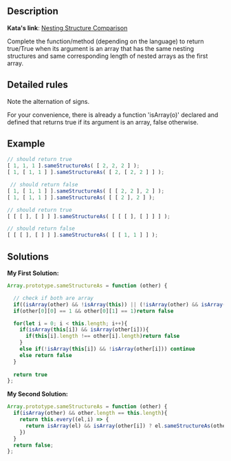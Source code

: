 ## Description

**Kata's link**: [Nesting Structure Comparison](https://www.codewars.com/kata/520446778469526ec0000001/javascript)

Complete the function/method (depending on the language) to return true/True when its argument is an array that has the same nesting structures and same corresponding length of nested arrays as the first array.

## Detailed rules

Note the alternation of signs.

For your convenience, there is already a function 'isArray(o)' declared and defined that returns true if its argument is an array, false otherwise.	


## Example

```js
// should return true
[ 1, 1, 1 ].sameStructureAs( [ 2, 2, 2 ] );          
[ 1, [ 1, 1 ] ].sameStructureAs( [ 2, [ 2, 2 ] ] );  

 // should return false 
[ 1, [ 1, 1 ] ].sameStructureAs( [ [ 2, 2 ], 2 ] );  
[ 1, [ 1, 1 ] ].sameStructureAs( [ [ 2 ], 2 ] );  

// should return true
[ [ [ ], [ ] ] ].sameStructureAs( [ [ [ ], [ ] ] ] ); 

// should return false
[ [ [ ], [ ] ] ].sameStructureAs( [ [ 1, 1 ] ] );     
```

## Solutions

**My First Solution:**


```js
Array.prototype.sameStructureAs = function (other) {

  // check if both are array
  if((isArray(other) && !isArray(this)) || (!isArray(other) && isArray(this)))return false
  if(other[0][0] == 1 && other[0][1] == 1)return false

  for(let i = 0; i < this.length; i++){
    if(isArray(this[i]) && isArray(other[i])){
      if(this[i].length !== other[i].length)return false
    }
    else if(!isArray(this[i]) && !isArray(other[i])) continue
    else return false
  }
  
  return true
};
```

**My Second Solution:**

```js
Array.prototype.sameStructureAs = function (other) {
  if(isArray(other) && other.length == this.length){
    return this.every((el,i) => {
      return isArray(el) && isArray(other[i]) ? el.sameStructureAs(other[i]): !isArray(el) && !isArray(other[i])
    })
  }
  return false;
};
```


